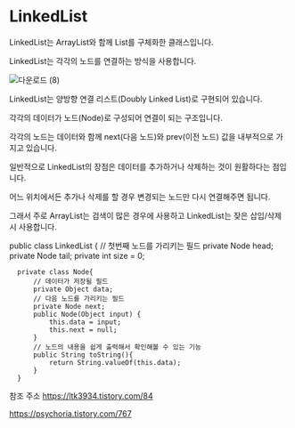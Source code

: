  LinkedList
 ====
 
 LinkedList는 ArrayList와 함께 List를 구체화한 클래스입니다.
 
  LinkedList는 각각의 노드를 연결하는 방식을 사용합니다.
 
 ![다운로드 (8)](https://user-images.githubusercontent.com/100178951/216823826-bba5aebd-4ae3-49b7-8b67-6ef2ca7f8598.png)


LinkedList는 양방향 연결 리스트(Doubly Linked List)로 구현되어 있습니다.

각각의 데이터가 노드(Node)로 구성되어 연결이 되는 구조입니다.

각각의 노드는 데이터와 함께 next(다음 노드)와 prev(이전 노드) 값을 내부적으로 가지고 있습니다.

일반적으로 LinkedList의 장점은 데이터를 추가하거나 삭제하는 것이 원활하다는 점입니다.

어느 위치에서든 추가나 삭제를 할 경우 변경되는 노드만 다시 연결해주면 됩니다.

그래서 주로 ArrayList는 검색이 많은 경우에 사용하고 LinkedList는 잦은 삽입/삭제 시 사용합니다.
 
 
 public class LinkedList<N> {
      // 첫번째 노드를 가리키는 필드
      private Node head;
      private Node tail;
      private int size = 0;

      private class Node{
          // 데이터가 저장될 필드
          private Object data;
          // 다음 노드를 가리키는 필드
          private Node next;
          public Node(Object input) {
              this.data = input;
              this.next = null;
          }
          // 노드의 내용을 쉽게 출력해서 확인해볼 수 있는 기능
          public String toString(){
              return String.valueOf(this.data);
          }
      }

참조 주소 https://ltk3934.tistory.com/84
  
  https://psychoria.tistory.com/767
